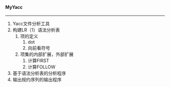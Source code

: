 #### MyYacc

------

1. Yacc文件分析工具
2. 构建LR（1）语法分析表
   1. 项的定义
      1. dot
      2. 向前看符号
   2. 项集的内部扩展，外部扩展
      1. 计算FIRST
      2. 计算FOLLOW
3. 基于语法分析表的分析程序
4. 输出规约序列的输出程序